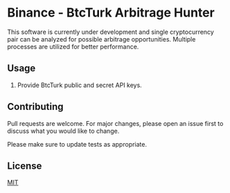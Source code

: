 # Binance - BtcTurk Arbitrage Hunter

This software is currently under development and single cryptocurrency pair can be analyzed for possible arbitrage opportunities. Multiple processes are utilized for better performance.

## Usage

1. Provide BtcTurk public and secret API keys.


## Contributing
Pull requests are welcome. For major changes, please open an issue first to discuss what you would like to change.

Please make sure to update tests as appropriate.

## License
[MIT](https://choosealicense.com/licenses/mit/)
